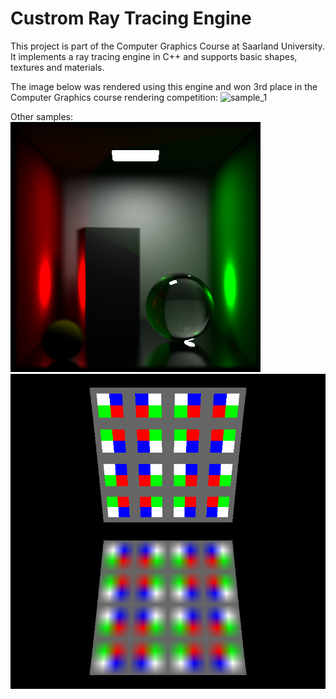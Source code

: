 # Custrom Ray Tracing Engine

This project is part of the Computer Graphics Course at Saarland University. It implements a ray tracing engine in C++ and supports basic shapes, textures and materials.

The image below was rendered using this engine and won 3rd place in the Computer Graphics course rendering competition:
![sample_1](https://github.com/IDavron/RTEngine/blob/main/images/RC_4K_1024.jpg)

Other samples: <br>
![sample_2](https://github.com/IDavron/RTEngine/blob/main/images/distributed-d.png)
![sample_3](https://github.com/IDavron/RTEngine/blob/main/images/textures-mirror.png)
